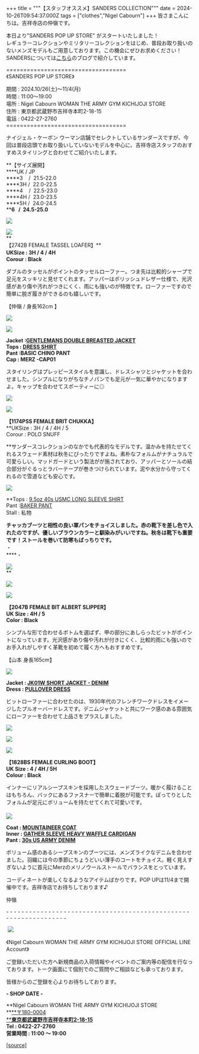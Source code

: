 +++
title = """【スタッフオススメ】SANDERS COLLECTION"""
date = 2024-10-26T09:54:37.000Z
tags = ["clothes","Nigel Cabourn"]
+++
皆さまこんにちは。吉祥寺店の仲嶺です。  
  
本日より"SANDERS POP UP STORE" がスタートいたしました！  
レギュラーコレクションやミリタリーコレクションをはじめ、普段お取り扱いのないメンズモデルもご用意しております。この機会にぜひお求めください！  
SANDERSについては[こちら](https://cabourn.jp/blogs/shop-info/kichijoji20241020)のブログで紹介しています。  
  
\===================================  
《SANDERS POP UP STORE》  
  
期間 : 2024.10/26(土)～11/4(月)  
時間 : 11:00～19:00  
場所 : Nigel Cabourn WOMAN THE ARMY GYM KICHIJOJI STORE  
住所 : 東京都武蔵野市吉祥寺本町2-18-15  
電話 : 0422-27-2760  
\===================================  
  
ナイジェル・ケーボン ウーマン店舗でセレクトしているサンダースですが、今回は普段店頭でお取り扱いしていないモデルを中心に、吉祥寺店スタッフのおすすめスタイリングと合わせてご紹介いたします。  
  
**【サイズ展開】  
****UK / JP  
****3    /  21.5-22.0  
****3H /  22.0-22.5  
****4    /  22.5-23.0  
****4H /  23.0-23.5  
****5H /  24.0-24.5  
****6   /  24.5-25.0**

![](https://cdn.shopify.com/s/files/1/0094/9295/5196/files/IMG_2506_44ba56c3-39cd-43e5-aec9-5b055d230522_480x480.jpg?v=1729925582)  
  
![](https://cdn.shopify.com/s/files/1/0094/9295/5196/files/IMG_2507_e5c2f842-d798-43ec-96f4-aa58b9a01775_480x480.jpg?v=1729925581)  
**  
【2742B FEMALE TASSEL LOAFER】**  
**UKSize : 3H / 4 / 4H**　  
**Corour : Black**  
  
ダブルのタッセルがポイントのタッセルローファー。つま先は比較的シャープで足元をスッキリと見せてくれます。アッパーはポリッシュドレザー仕様で、光沢感があり傷や汚れがつきにくく、雨にも強いのが特徴です。ローファーですので簡単に脱ぎ履きができるのも嬉しいです。  
  
【仲嶺 / 身長162cm 】  
  
![](https://cdn.shopify.com/s/files/1/0094/9295/5196/files/IMG_2501_a7597002-f775-4557-90dd-ef0b113fb6ad_480x480.jpg?v=1729925581)

![](https://cdn.shopify.com/s/files/1/0094/9295/5196/files/IMG_2502_480x480.jpg?v=1729925581)  
  
**Jacket :[GENTLEMANS DOUBLE BREASTED JACKET](https://cabourn.jp/products/80490880006?_pos=1&_sid=6598ea648&_ss=r)**  
**Tops : [DRESS SHIRT](https://cabourn.jp/products/80490810050?_pos=4&_sid=e28ab3523&_ss=r)**   
**Pant :BASIC CHINO PANT  
Cap : MERZ -CAP01**  
  
スタイリングはプレッピースタイルを意識し、ドレスシャツとジャケットを合わせました。シンプルになりがちなチノパンでも足元が一気に華やかになりますよ。キャップを合わせてスポーティーに◎  
  
![](https://cdn.shopify.com/s/files/1/0094/9295/5196/files/IMG_2500_480x480.jpg?v=1729925581)

![](https://cdn.shopify.com/s/files/1/0094/9295/5196/files/IMG_2499_480x480.jpg?v=1729925582)  
  
**【1174PSS FEMALE BRIT CHUKKA】**  
**UKSize : 3H / 4 / 4H / 5  
Corour : POLO SNUFF  
  
**サンダースコレクションのなかでも代表的なモデルです。温かみを持たせてくれるスウェード素材は秋冬にぴったりですよね。素朴なフォルムがナチュラルで可愛らしい。マッドガードという製法がが施されており、アッパーとソールの結合部分がぐるっとラバーテープが巻きつけられています。泥や水分から守ってくれるので雪道なども安心です。  
  

![](https://cdn.shopify.com/s/files/1/0094/9295/5196/files/IMG_2497_2b7010a3-9602-4f9d-90da-597da53747d7_480x480.jpg?v=1729925865)  
  

**Tops : [9.5oz 40s USMC LONG SLEEVE SHIRT](https://cabourn.jp/products/80490920030?_pos=13&_sid=16ef2a81e&_ss=r)  
Pant :[BAKER PANT](https://cabourn.jp/products/80490850004?_pos=1&_sid=3d561e2e7&_ss=r)  
Stall : 私物  
  
**チャッカブーツと相性の良い軍パンをチョイスしました。赤の靴下を差し色で入れたのですが、優しいブラウンカラーと馴染みがいいですね。秋冬は靴下も重要です！ストールを巻いて防寒もばっちりです。**  
・  
****・  
  
![](https://cdn.shopify.com/s/files/1/0094/9295/5196/files/20241026_115149_480x480.jpg?v=1729928709)  
**

![](https://cdn.shopify.com/s/files/1/0094/9295/5196/files/20241026_115217_480x480.jpg?v=1729928735)

![](https://cdn.shopify.com/s/files/1/0094/9295/5196/files/20241026_115232_480x480.jpg?v=1729929027)

**【2047B FEMALE BIT ALBERT SLIPPER】**  
**UK Size : 4H / 5**  
**Color : Black**  
  
シンプルな形で合わせるボトムを選ばず、甲の部分にあしらったビットがポイントになっています。光沢感があり傷や汚れが付きにくく、比較的雨にも強いのでお手入れがしやすく革靴を初めて履く方へもおすすめです。

【山本 身長165cm】  
  
![](https://cdn.shopify.com/s/files/1/0094/9295/5196/files/20241026_115334_e449a5e5-9b7b-4c81-8330-3c074969ebef_480x480.jpg?v=1729930935)  
  
**Jacket : [JK01W SHORT JACKET - DENIM](https://cabourn.jp/products/80492030010?_pos=1&_sid=000036230&_ss=r)**  
**Dress : [PULLOVER DRESS](https://cabourn.jp/products/80490853002?_pos=1&_sid=7ae4563b9&_ss=r)**  
  
ビットローファーに合わせたのは、1930年代のフレンチワークドレスをイメージしたプルオーバードレスです。デニムジャケットと共にワーク感のある雰囲気にローファーを合わせて上品さをプラスしました。  
  
![](https://cdn.shopify.com/s/files/1/0094/9295/5196/files/IMG_2524_480x480.jpg?v=1729925581)  
  
![](https://cdn.shopify.com/s/files/1/0094/9295/5196/files/20241026_112556_480x480.jpg?v=1729929027)  

**![](https://cdn.shopify.com/s/files/1/0094/9295/5196/files/20241026_112649_480x480.jpg?v=1729929027)**

**【1828BS FEMALE CURLING BOOT】**  
**UK Size : 4 / 4H / 5H**  
**Colour : Black**  
  
インナーにリアルシープスキンを採用したスウェードブーツ。暖かく履けることはもちろん、バックにあるファスナーで簡単に着脱が可能です。ぽってりとしたフォルムが足元にボリュームを持たせてくれて可愛いです。  
　　  
![](https://cdn.shopify.com/s/files/1/0094/9295/5196/files/20241026_112821_28d73754-4c44-4a64-b694-49fe49615a72_480x480.jpg?v=1729930944)  
  
**Coat : [MOUNTAINEER COAT](https://cabourn.jp/products/80490800105?_pos=2&_sid=7d28f3afc&_ss=r)**  
**Inner : [GATHER SLEEVE HEAVY WAFFLE CARDIGAN](https://cabourn.jp/products/80490820002?_pos=4&_sid=8c23b3cf7&_ss=r)**  
**Pant : [30s US ARMY DENIM](https://cabourn.jp/products/80490950003?_pos=3&_sid=425184842&_ss=r)**  
  
ボリューム感のあるシープスキンのブーツには、メンズライクなデニムを合わせました。羽織には今の季節にちょうどいい薄手のコートをチョイス。軽く見えすぎないように首元にMerzのメリノウールストールでバランスをとっています。  
  
  
コーディネートが楽しくなるようなアイテムばかりです。POP UPは11/4まで開催中です。吉祥寺店でお待ちしております♪  
  

仲嶺

\- - - - - - - - - - - - - - - - - - - - - - - - - - - - - - - - - - - - - - - - - - - - - - - - - - - - - - - - - - - - - - - -  

 [![](https://cdn.shopify.com/s/files/1/0094/9295/5196/files/977C5BFF-508B-4CAA-96FE-9B4728CEC285_160x160.png?v=1693902608)](https://lin.ee/JRv0rXQ)

《Nigel Cabourn WOMAN THE ARMY GYM KICHIJOJI STORE OFFICIAL LINE Account》

ご登録いただいた方へ新規商品の入荷情報やイベントのご案内等の配信を行なっております。トーク画面にて個別でのご質問やご相談なども承っております。

皆様からのご登録を心よりお待ちしております。

**\- SHOP DATE -**

**Nigel Cabourn WOMAN THE ARMY GYM KICHIJOJI STORE  
**[**〒180-0004  
****東京都武蔵野市吉祥寺本町2-18-15**](https://www.google.com/maps/place/%E3%80%92180-0004+%E6%9D%B1%E4%BA%AC%E9%83%BD%E6%AD%A6%E8%94%B5%E9%87%8E%E5%B8%82%E5%90%89%E7%A5%A5%E5%AF%BA%E6%9C%AC%E7%94%BA%EF%BC%92%E4%B8%81%E7%9B%AE%EF%BC%91%EF%BC%98%E2%88%92%EF%BC%91%EF%BC%95+%E6%AD%A6%E8%94%B5%E9%87%8E%E3%82%AB%E3%83%B3%E3%83%88%E3%83%AA%E3%83%BC%E3%83%8F%E3%82%A4%E3%83%84/@35.7044288,139.5732119,17z/data=!3m1!4b1!4m6!3m5!1s0x6018ee49175f632b:0xf424f2fa6c99a79!8m2!3d35.7044245!4d139.5757868!16s%2Fg%2F12hsx3n5g?hl=ja&entry=ttu)  
**Tel : 0422-27-2760  
営業時間 : 11:00 ～ 19:00**

[[source]](https://cabourn.jp/blogs/shop-info/kichijoji20241026)
